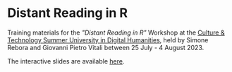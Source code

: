 # Distant Reading in R

Training materials for the *"Distant Reading in R"* Workshop at the [Culture & Technology Summer University in Digital Humanities](https://digihubb.centre.ubbcluj.ro/), held by Simone Rebora and Giovanni Pietro Vitali between 25 July - 4 August 2023. 

The interactive slides are available [here](https://drive.google.com/drive/folders/1IsTkedFwaYfQwYuhq5peUaLOKQ_8D2ht?usp=sharing).
